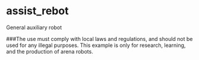 # assist_rebot
General auxiliary robot

###The use must comply with local laws and regulations, and should not be used for any illegal purposes. This example is only for research, learning, and the production of arena robots.
